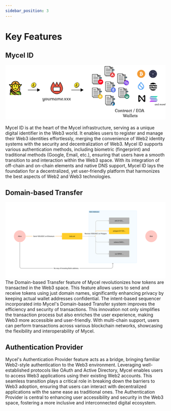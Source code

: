```yaml
---
sidebar_position: 3
---
```


# Key Features

## Mycel ID

![domain](../../assets/multiwallet.png)

Mycel ID is at the heart of the Mycel infrastructure, serving as a unique digital identifier in the Web3 world.
It enables users to register and manage their Web3 identities effortlessly, merging the convenience of Web2 identity systems with the security and decentralization of Web3.
Mycel ID supports various authentication methods, including biometric (fingerprint) and traditional methods (Google, Email, etc.), ensuring that users have a smooth transition to and interaction within the Web3 space. With its integration of off-chain and on-chain elements and native DNS support, Mycel ID lays the foundation for a decentralized, yet user-friendly platform that harmonizes the best aspects of Web2 and Web3 technologies.

## Domain-based Transfer

![domain-based-transfer](../../assets/domain-based-transfer.png)
The Domain-based Transfer feature of Mycel revolutionizes how tokens are transacted in the Web3 space. This feature allows users to send and receive tokens using just domain names, significantly enhancing privacy by keeping actual wallet addresses confidential.
The intent-based sequencer incorporated into Mycel's Domain-based Transfer system improves the efficiency and security of transactions. This innovation not only simplifies the transaction process but also enriches the user experience, making Web3 more accessible and user-friendly.
With multi-chain support, users can perform transactions across various blockchain networks, showcasing the flexibility and interoperability of Mycel.

## Authentication Provider

Mycel's Authentication Provider feature acts as a bridge, bringing familiar Web2-style authentication to the Web3 environment. Leveraging well-established protocols like OAuth and Active Directory, Mycel enables users to access Web3 applications using their existing Web2 accounts.
This seamless transition plays a critical role in breaking down the barriers to Web3 adoption, ensuring that users can interact with decentralized applications with the same ease as traditional ones. The Authentication Provider is central to enhancing user accessibility and security in the Web3 space, fostering a more inclusive and interconnected digital ecosystem.
